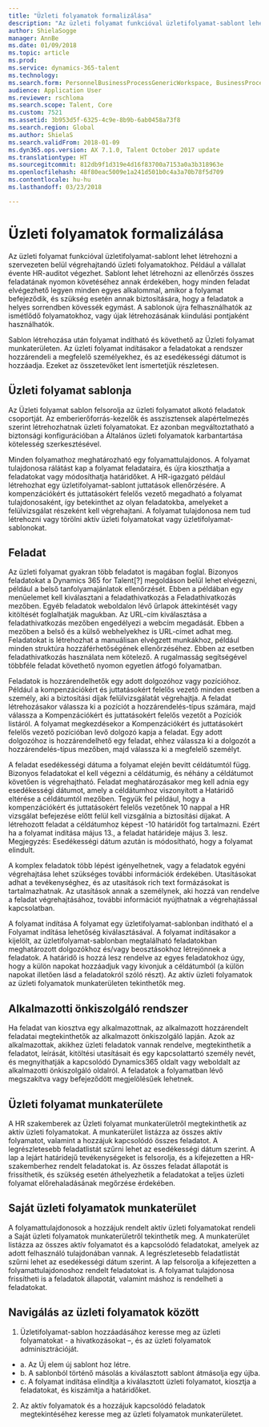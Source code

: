 ```yaml
---
title: "Üzleti folyamatok formalizálása"
description: "Az üzleti folyamat funkcióval üzletifolyamat-sablont lehet létrehozni a szervezeten belül végrehajtandó üzleti folyamatokhoz."
author: ShielaSogge
manager: AnnBe
ms.date: 01/09/2018
ms.topic: article
ms.prod: 
ms.service: dynamics-365-talent
ms.technology: 
ms.search.form: PersonnelBusinessProcessGenericWorkspace, BusinessProcessGenericTemplateListpage, BusinessProcessGenericMyTemplates, BusinessProcessGroupAssignment
audience: Application User
ms.reviewer: rschloma
ms.search.scope: Talent, Core
ms.custom: 7521
ms.assetid: 3b953d5f-6325-4c9e-8b9b-6ab0458a73f8
ms.search.region: Global
ms.author: ShielaS
ms.search.validFrom: 2018-01-09
ms.dyn365.ops.version: AX 7.1.0, Talent October 2017 update
ms.translationtype: HT
ms.sourcegitcommit: 812db9f1d319e4d16f83700a7153a0a3b318963e
ms.openlocfilehash: 48f80eac5009e1a241d501b0c4a3a70b78f5d709
ms.contentlocale: hu-hu
ms.lasthandoff: 03/23/2018

---
```

# <a name="formalize-business-processes"></a>Üzleti folyamatok formalizálása
Az üzleti folyamat funkcióval üzletifolyamat-sablont lehet létrehozni a szervezeten belül végrehajtandó üzleti folyamatokhoz. Például a vállalat évente HR-auditot végezhet. Sablont lehet létrehozni az ellenőrzés összes feladatának nyomon követéséhez annak érdekében, hogy minden feladat elvégezhető legyen minden egyes alkalommal, amikor a folyamat befejeződik, és szükség esetén annak biztosítására, hogy a feladatok a helyes sorrendben kövessék egymást. A sablonok újra felhasználhatók az ismétlődő folyamatokhoz, vagy újak létrehozásának kiindulási pontjaként használhatók.

Sablon létrehozása után folyamat indítható és követhető az Üzleti folyamat munkaterületen.  Az üzleti folyamat indításakor a feladatokat a rendszer hozzárendeli a megfelelő személyekhez, és az esedékességi dátumot is hozzáadja. Ezeket az összetevőket lent ismertetjük részletesen.

## <a name="business-process-template"></a>Üzleti folyamat sablonja
Az Üzleti folyamat sablon felsorolja az üzleti folyamatot alkotó feladatok csoportját. Az emberierőforrás-kezelők és asszisztensek alapértelmezés szerint létrehozhatnak üzleti folyamatokat.  Ez azonban megváltoztatható a biztonsági konfigurációban a Általános üzleti folyamatok karbantartása kötelesség szerkesztésével.

Minden folyamathoz meghatározható egy folyamattulajdonos.  A folyamat tulajdonosa rálátást kap a folyamat feladataira, és újra kioszthatja a feladatokat vagy módosíthatja határidőket.  A HR-igazgató például létrehozhat egy üzletifolyamat-sablont juttatások ellenőrzésére.  A kompenzációkért és juttatásokért felelős vezető megadható a folyamat tulajdonosaként, így betekinthet az olyan feladatokba, amelyeket a felülvizsgálat részeként kell végrehajtani.  A folyamat tulajdonosa nem tud létrehozni vagy törölni aktív üzleti folyamatokat vagy üzletifolyamat-sablonokat.

## <a name="task"></a>Feladat
Az üzleti folyamat gyakran több feladatot is magában foglal. Bizonyos feladatokat a Dynamics 365 for Talent[?] megoldáson belül lehet elvégezni, például a belső tanfolyamajánlatok ellenőrzését. Ebben a példában egy menüelemet kell kiválasztani a feladathivatkozás a Feladathivatkozás mezőben. Egyéb feladatok weboldalon lévő űrlapok áttekintését vagy kitöltését foglalhatják magukban. Az URL-cím kiválasztása a feladathivatkozás mezőben engedélyezi a webcím megadását. Ebben a mezőben a belső és a külső webhelyekhez is URL-címet adhat meg. Feladatokat is létrehozhat a manuálisan elvégzett munkákhoz, például minden struktúra hozzáférhetőségének ellenőrzéséhez. Ebben az esetben feladathivatkozás használata nem kötelező. A rugalmasság segítségével többféle feladat követhető nyomon egyetlen átfogó folyamatban.

Feladatok is hozzárendelhetők egy adott dolgozóhoz vagy pozícióhoz. Például a kompenzációkért és juttatásokért felelős vezető minden esetben a személy, aki a biztosítási díjak felülvizsgálatát végrehajtja.   A feladat létrehozásakor válassza ki a pozíciót a hozzárendelés-típus számára, majd válassza a Kompenzációkért és juttatásokért felelős vezetőt a Pozíciók listáról. A folyamat megkezdésekor a Kompenzációkért és juttatásokért felelős vezető pozícióban levő dolgozó kapja a feladat. Egy adott dolgozóhoz is hozzárendelhető egy feladat, ehhez válassza ki a dolgozót a hozzárendelés-típus mezőben, majd válassza ki a megfelelő személyt.

A feladat esedékességi dátuma a folyamat elején bevitt céldátumtól függ. Bizonyos feladatokat el kell végezni a céldátumig, és néhány a céldátumot követően is végrehajtható.  Feladat meghatározásakor meg kell adnia egy esedékességi dátumot, amely a céldátumhoz viszonyított a Határidő eltérése a céldátumtól mezőben. Tegyük fel például, hogy a kompenzációkért és juttatásokért felelős vezetőnek 10 nappal a HR vizsgálat befejezése előtt felül kell vizsgálnia a biztosítási díjakat. A létrehozott feladat a céldátumhoz képest -10 határidőt fog tartalmazni. Ezért ha a folyamat indítása május 13., a feladat határideje május 3. lesz. Megjegyzés: Esedékességi dátum azután is módosítható, hogy a folyamat elindult.

A komplex feladatok több lépést igényelhetnek, vagy a feladatok egyéni végrehajtása lehet szükséges további információk érdekében. Utasításokat adhat a tevékenységhez, és az utasítások rich text formázásokat is tartalmazhatnak. Az utasítások annak a személynek, aki hozzá van rendelve a feladat végrehajtásához, további információt nyújthatnak a végrehajtással kapcsolatban.

A folyamat indítása A folyamat egy üzletifolyamat-sablonban indítható el a Folyamat indítása lehetőség kiválasztásával.  A folyamat indításakor a kijelölt, az üzletifolyamat-sablonban megtalálható feladatokban meghatározott dolgozókhoz és/vagy beosztásokhoz létrejönnek a feladatok. A határidő is hozzá lesz rendelve az egyes feladatokhoz úgy, hogy a külön napokat hozzáadjuk vagy kivonjuk a céldátumból (a külön napokat illetően lásd a feladatokról szóló részt). Az aktív üzleti folyamatok az üzleti folyamatok munkaterületen tekinthetők meg. 

## <a name="employee-self-service"></a>Alkalmazotti önkiszolgáló rendszer
Ha feladat van kiosztva egy alkalmazottnak, az alkalmazott hozzárendelt feladatai megtekinthetők az alkalmazott önkiszolgáló lapján. Azok az alkalmazottak, akikhez üzleti feladatok vannak rendelve, megtekinthetik a feladatot, leírását, kitöltési utasításait és egy kapcsolattartó személy nevét, és megnyithatják a kapcsolódó Dynamics365 oldalt vagy weboldalt az alkalmazotti önkiszolgáló oldalról. A feladatok a folyamatban lévő megszakítva vagy befejeződött megjelölésűek lehetnek.

## <a name="business-process-workspace"></a>Üzleti folyamat munkaterülete
A HR szakemberek az Üzleti folyamat munkaterületről megtekinthetik az aktív üzleti folyamatokat. A munkaterület listázza az összes aktív folyamatot, valamint a hozzájuk kapcsolódó összes feladatot. A legrészletesebb feladatlistát szűrni lehet az esedékességi dátum szerint. A lap a lejárt határidejű tevékenységeket is felsorolja, és a kifejezetten a HR-szakemberhez rendelt feladatokat is. Az összes feladat állapotát is frissíthetik, és szükség esetén áthelyezhetik a feladatokat a teljes üzleti folyamat előrehaladásának megőrzése érdekében.

## <a name="my-business-processes-workspace"></a>Saját üzleti folyamatok munkaterület
A folyamattulajdonosok a hozzájuk rendelt aktív üzleti folyamatokat rendeli a Saját üzleti folyamatok munkaterületről tekinthetik meg. A munkaterület listázza az összes aktív folyamatot és a kapcsolódó feladatokat, amelyek az adott felhasználó tulajdonában vannak.  A legrészletesebb feladatlistát szűrni lehet az esedékességi dátum szerint. A lap felsorolja a kifejezetten a folyamattulajdonoshoz rendelt feladatokat is. A folyamat tulajdonosa frissítheti is a feladatok állapotát, valamint máshoz is rendelheti a feladatokat.

## <a name="navigating-business-processes"></a>Navigálás az üzleti folyamatok között
1.   Üzletifolyamat-sablon hozzáadásához keresse meg az üzleti folyamatokat - a hivatkozásokat –, és az üzleti folyamatok adminisztrációját.
 - a.   Az Új elem új sablont hoz létre.
 - b.   A sablonból történő másolás a kiválasztott sablont átmásolja egy újba.
 - c.   A folyamat indítása elindítja a kiválasztott üzleti folyamatot, kiosztja a feladatokat, és kiszámítja a határidőket.  
2.  Az aktív folyamatok és a hozzájuk kapcsolódó feladatok megtekintéséhez keresse meg az üzleti folyamatok munkaterületet.

